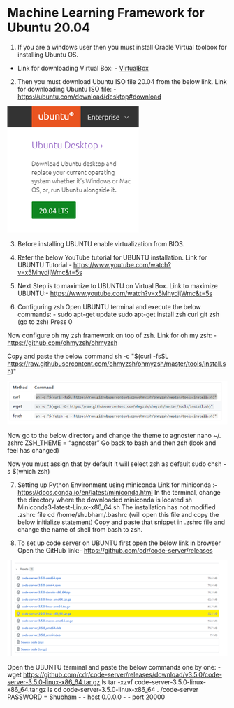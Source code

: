 # Machine Learning Framework for Ubuntu 20.04

1.	If you are a windows user then you must install Oracle Virtual toolbox for installing Ubuntu OS.
- Link for downloading Virtual Box: - [VirtualBox](https://www.virtualbox.org/ "VirtualBox")

2.	Then you must download Ubuntu ISO file 20.04 from the below link.
   Link for downloading Ubuntu ISO file: - https://ubuntu.com/download/desktop#download

![](/Images/UBUNTU.png)

3.	Before installing UBUNTU enable virtualization from BIOS.

4.	Refer the below YouTube tutorial for UBUNTU installation. 
Link for UBUNTU Tutorial:- https://www.youtube.com/watch?v=x5MhydijWmc&t=5s

5.	Next Step is to maximize to UBUNTU on Virtual Box.
Link to maximize UBUNTU:- https://www.youtube.com/watch?v=x5MhydijWmc&t=5s

6.	Configuring zsh
Open UBUNTU terminal and execute the below commands: - 
sudo apt-get update
sudo apt-get install zsh curl git
zsh (go to zsh)
Press 0

Now configure oh my zsh framework on top of zsh.
Link for oh my zsh: - https://github.com/ohmyzsh/ohmyzsh

Copy and paste the below command
sh -c "$(curl -fsSL https://raw.githubusercontent.com/ohmyzsh/ohmyzsh/master/tools/install.sh)"
 
![](/Images/ZSH.png)

Now go to the below directory and change the theme to agnoster
nano ~/. zshrc
ZSH_THEME = “agnoster”
Go back to bash and then zsh (look and feel has changed)

Now you must assign that by default it will select zsh as default
sudo chsh -s $(which zsh) 

7.	Setting up Python Environment using miniconda
Link for miniconda :- https://docs.conda.io/en/latest/miniconda.html
In the terminal, change the directory where the downloaded miniconda is located 
sh Miniconda3-latest-Linux-x86_64.sh
The installation has not modified .zshrc file 
cd /home/shubham/.bashrc (will open this file and copy the below initialize statement)
Copy and paste that snippet in .zshrc file and change the name of shell from bash to zsh.

8.	To set up code server on UBUNTU first open the below link in browser
Open the GitHub link:- https://github.com/cdr/code-server/releases

![](/Images/CODESERVER.png)

Open the UBUNTU terminal and paste the below commands one by one: -
wget https://github.com/cdr/code-server/releases/download/v3.5.0/code-server-3.5.0-linux-x86_64.tar.gz
ls
tar -xzvf code-server-3.5.0-linux-x86_64.tar.gz
ls
cd code-server-3.5.0-linux-x86_64
. /code-server
PASSWORD = Shubham - - host 0.0.0.0 - - port 20000
